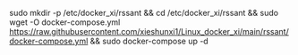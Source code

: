 sudo mkdir -p /etc/docker_xi/rssant && cd /etc/docker_xi/rssant && sudo wget -O docker-compose.yml https://raw.githubusercontent.com/xieshunxi1/Linux_docker_xi/main/rssant/docker-compose.yml && sudo docker-compose up -d
